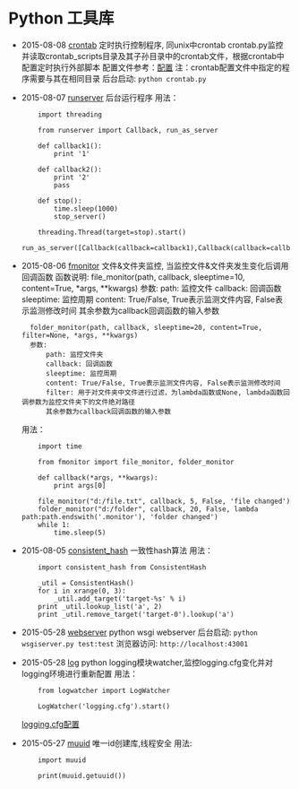 # Python 工具库 #

+ 2015-08-08 [crontab](https://github.com/imsilence/packages/blob/master/python/crontab.py)
    定时执行控制程序, 同unix中crontab
    crontab.py监控并读取crontab_scripts目录及其子孙目录中的crontab文件，根据crontab中配置定时执行外部脚本
    配置文件参考：[配置](https://github.com/imsilence/packages/blob/master/python/crontab_scripts/crontab)
    注：crontab配置文件中指定的程序需要与其在相同目录
    后台启动: `python crontab.py`

+ 2015-08-07 [runserver](https://github.com/imsilence/packages/blob/master/python/runserver.py)
    后台运行程序
    用法：
    ```
        import threading

        from runserver import Callback, run_as_server

        def callback1():
            print '1'
            
        def callback2():
            print '2'
            pass
            
        def stop():
            time.sleep(1000)
            stop_server()
            
        threading.Thread(target=stop).start()
        run_as_server([Callback(callback=callback1),Callback(callback=callback2)])
    ```

+ 2015-08-06 [fmonitor](https://github.com/imsilence/packages/blob/master/python/fmonitor.py)
    文件&文件夹监控, 当监控文件&文件夹发生变化后调用回调函数
    函数说明:
        file_monitor(path, callback, sleeptime=10, content=True, *args, **kwargs)
        参数:
            path: 监控文件
            callback: 回调函数
            sleeptime: 监控周期
            content: True/False, True表示监测文件内容, False表示监测修改时间
            其余参数为callback回调函数的输入参数

        folder_monitor(path, callback, sleeptime=20, content=True, filter=None, *args, **kwargs)
        参数:
            path: 监控文件夹
            callback: 回调函数
            sleeptime: 监控周期
            content: True/False, True表示监测文件内容, False表示监测修改时间
            filter: 用于对文件夹中文件进行过滤，为lambda函数或None, lambda函数回调参数为监控文件夹下的文件绝对路径
            其余参数为callback回调函数的输入参数


    用法：
    ```
        import time

        from fmonitor import file_monitor, folder_monitor
        
        def callback(*args, **kwargs):
            print args[0]

        file_monitor("d:/file.txt", callback, 5, False, 'file changed')
        folder_monitor("d:/folder", callback, 20, False, lambda path:path.endswith('.monitor'), 'folder changed')
        while 1:
            time.sleep(5)
    ```

+ 2015-08-05 [consistent_hash](https://github.com/imsilence/packages/blob/master/python/consistent_hash.py)
    一致性hash算法
    用法：
    ```
        import consistent_hash from ConsistentHash

        _util = ConsistentHash()
        for i in xrange(0, 3):
            _util.add_target('target-%s' % i)
        print _util.lookup_list('a', 2)
        print _util.remove_target('target-0').lookup('a')
    ```

   
+ 2015-05-28 [webserver](https://github.com/imsilence/packages/blob/master/python/webserver)
    python wsgi webserver
    后台启动: `python wsgiserver.py test:test`
    浏览器访问: `http://localhost:43001`

+ 2015-05-28 [log](https://github.com/imsilence/packages/blob/master/python/log)
    python logging模块watcher,监控logging.cfg变化并对logging环境进行重新配置 
    用法：
    ```
        from logwatcher import LogWatcher

        LogWatcher('logging.cfg').start()
    ```
    [logging.cfg配置](https://github.com/imsilence/blogs/blob/master/python/python_logging.md)

+ 2015-05-27 [muuid](https://github.com/imsilence/packages/blob/master/python/muuid.py)
    唯一id创建库,线程安全
    用法:
    ```
        import muuid

        print(muuid.getuuid())
    ```
